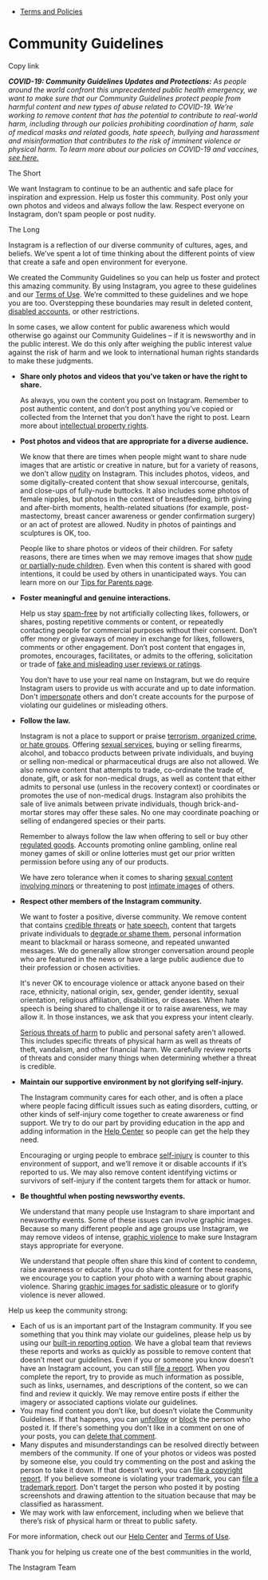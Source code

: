 *   [Terms and Policies](https://help.instagram.com/1417489251945243/?helpref=breadcrumb)

Community Guidelines
====================

Copy link

_**COVID-19: Community Guidelines Updates and Protections:** As people around the world confront this unprecedented public health emergency, we want to make sure that our Community Guidelines protect people from harmful content and new types of abuse related to COVID-19. We’re working to remove content that has the potential to contribute to real-world harm, including through our policies prohibiting coordination of harm, sale of medical masks and related goods, hate speech, bullying and harassment and misinformation that contributes to the risk of imminent violence or physical harm. To learn more about our policies on COVID-19 and vaccines, [see here.](https://help.instagram.com/697825587576762?helpref=faq_content)_

The Short

We want Instagram to continue to be an authentic and safe place for inspiration and expression. Help us foster this community. Post only your own photos and videos and always follow the law. Respect everyone on Instagram, don’t spam people or post nudity.

The Long

Instagram is a reflection of our diverse community of cultures, ages, and beliefs. We’ve spent a lot of time thinking about the different points of view that create a safe and open environment for everyone.

We created the Community Guidelines so you can help us foster and protect this amazing community. By using Instagram, you agree to these guidelines and our [Terms of Use](https://www.instagram.com/legal/terms). We’re committed to these guidelines and we hope you are too. Overstepping these boundaries may result in deleted content, [disabled accounts](https://help.instagram.com/366993040048856?helpref=faq_content), or other restrictions.

In some cases, we allow content for public awareness which would otherwise go against our Community Guidelines – if it is newsworthy and in the public interest. We do this only after weighing the public interest value against the risk of harm and we look to international human rights standards to make these judgments.

*   **Share only photos and videos that you’ve taken or have the right to share.**
    
    As always, you own the content you post on Instagram. Remember to post authentic content, and don’t post anything you’ve copied or collected from the Internet that you don’t have the right to post. Learn more about [intellectual property rights](https://help.instagram.com/126382350847838?helpref=faq_content).
    
*   **Post photos and videos that are appropriate for a diverse audience.**
    
    We know that there are times when people might want to share nude images that are artistic or creative in nature, but for a variety of reasons, we don’t allow [nudity](https://l.instagram.com/?u=https%3A%2F%2Fwww.facebook.com%2Fcommunitystandards%2Fadult_nudity_sexual_activity&e=AT09oJTyO9ZmXeSPlJH6ACaEV5g4uGFdp4ZGR5Vpsy0RDUM_0lCYeTuPhXVto2sYIznXplZEbIPKgZP9ULcJvxN7_73F8dVr0jZQ3JkQ9ExUXOO9zE-Ip3yghGPKQOxnDx2ccQ29GErgYh5e7D3t6LSdKNKxZUmsZEInOQ) on Instagram. This includes photos, videos, and some digitally-created content that show sexual intercourse, genitals, and close-ups of fully-nude buttocks. It also includes some photos of female nipples, but photos in the context of breastfeeding, birth giving and after-birth moments, health-related situations (for example, post-mastectomy, breast cancer awareness or gender confirmation surgery) or an act of protest are allowed. Nudity in photos of paintings and sculptures is OK, too.
    
    People like to share photos or videos of their children. For safety reasons, there are times when we may remove images that show [nude or partially-nude children](https://l.instagram.com/?u=https%3A%2F%2Fwww.facebook.com%2Fcommunitystandards%2Fchild_nudity_sexual_exploitation&e=AT09oJTyO9ZmXeSPlJH6ACaEV5g4uGFdp4ZGR5Vpsy0RDUM_0lCYeTuPhXVto2sYIznXplZEbIPKgZP9ULcJvxN7_73F8dVr0jZQ3JkQ9ExUXOO9zE-Ip3yghGPKQOxnDx2ccQ29GErgYh5e7D3t6LSdKNKxZUmsZEInOQ). Even when this content is shared with good intentions, it could be used by others in unanticipated ways. You can learn more on our [Tips for Parents page](https://help.instagram.com/154475974694511/?helpref=faq_content).
    
*   **Foster meaningful and genuine interactions.**
    
    Help us stay [spam-free](https://l.instagram.com/?u=https%3A%2F%2Fwww.facebook.com%2Fcommunitystandards%2Fspam&e=AT09oJTyO9ZmXeSPlJH6ACaEV5g4uGFdp4ZGR5Vpsy0RDUM_0lCYeTuPhXVto2sYIznXplZEbIPKgZP9ULcJvxN7_73F8dVr0jZQ3JkQ9ExUXOO9zE-Ip3yghGPKQOxnDx2ccQ29GErgYh5e7D3t6LSdKNKxZUmsZEInOQ) by not artificially collecting likes, followers, or shares, posting repetitive comments or content, or repeatedly contacting people for commercial purposes without their consent. Don’t offer money or giveaways of money in exchange for likes, followers, comments or other engagement. Don’t post content that engages in, promotes, encourages, facilitates, or admits to the offering, solicitation or trade of [fake and misleading user reviews or ratings](https://l.instagram.com/?u=https%3A%2F%2Fwww.facebook.com%2Fcommunitystandards%2Ffraud_deception&e=AT09oJTyO9ZmXeSPlJH6ACaEV5g4uGFdp4ZGR5Vpsy0RDUM_0lCYeTuPhXVto2sYIznXplZEbIPKgZP9ULcJvxN7_73F8dVr0jZQ3JkQ9ExUXOO9zE-Ip3yghGPKQOxnDx2ccQ29GErgYh5e7D3t6LSdKNKxZUmsZEInOQ).
    
    You don’t have to use your real name on Instagram, but we do require Instagram users to provide us with accurate and up to date information. Don't [impersonate](https://l.instagram.com/?u=https%3A%2F%2Fwww.facebook.com%2Fcommunitystandards%2Fmisrepresentation&e=AT09oJTyO9ZmXeSPlJH6ACaEV5g4uGFdp4ZGR5Vpsy0RDUM_0lCYeTuPhXVto2sYIznXplZEbIPKgZP9ULcJvxN7_73F8dVr0jZQ3JkQ9ExUXOO9zE-Ip3yghGPKQOxnDx2ccQ29GErgYh5e7D3t6LSdKNKxZUmsZEInOQ) others and don't create accounts for the purpose of violating our guidelines or misleading others.
    
*   **Follow the law.**
    
    Instagram is not a place to support or praise [terrorism, organized crime, or hate groups](https://l.instagram.com/?u=https%3A%2F%2Fwww.facebook.com%2Fcommunitystandards%2Fdangerous_individuals_organizations&e=AT09oJTyO9ZmXeSPlJH6ACaEV5g4uGFdp4ZGR5Vpsy0RDUM_0lCYeTuPhXVto2sYIznXplZEbIPKgZP9ULcJvxN7_73F8dVr0jZQ3JkQ9ExUXOO9zE-Ip3yghGPKQOxnDx2ccQ29GErgYh5e7D3t6LSdKNKxZUmsZEInOQ). Offering [sexual services](https://l.instagram.com/?u=https%3A%2F%2Fwww.facebook.com%2Fcommunitystandards%2Fsexual_solicitation&e=AT09oJTyO9ZmXeSPlJH6ACaEV5g4uGFdp4ZGR5Vpsy0RDUM_0lCYeTuPhXVto2sYIznXplZEbIPKgZP9ULcJvxN7_73F8dVr0jZQ3JkQ9ExUXOO9zE-Ip3yghGPKQOxnDx2ccQ29GErgYh5e7D3t6LSdKNKxZUmsZEInOQ), buying or selling firearms, alcohol, and tobacco products between private individuals, and buying or selling non-medical or pharmaceutical drugs are also not allowed. We also remove content that attempts to trade, co-ordinate the trade of, donate, gift, or ask for non-medical drugs, as well as content that either admits to personal use (unless in the recovery context) or coordinates or promotes the use of non-medical drugs. Instagram also prohibits the sale of live animals between private individuals, though brick-and-mortar stores may offer these sales. No one may coordinate poaching or selling of endangered species or their parts.
    
    Remember to always follow the law when offering to sell or buy other [regulated goods](https://l.instagram.com/?u=https%3A%2F%2Fwww.facebook.com%2Fcommunitystandards%2Fregulated_goods&e=AT09oJTyO9ZmXeSPlJH6ACaEV5g4uGFdp4ZGR5Vpsy0RDUM_0lCYeTuPhXVto2sYIznXplZEbIPKgZP9ULcJvxN7_73F8dVr0jZQ3JkQ9ExUXOO9zE-Ip3yghGPKQOxnDx2ccQ29GErgYh5e7D3t6LSdKNKxZUmsZEInOQ). Accounts promoting online gambling, online real money games of skill or online lotteries must get our prior written permission before using any of our products.
    
    We have zero tolerance when it comes to sharing [sexual content involving minors](https://l.instagram.com/?u=https%3A%2F%2Fwww.facebook.com%2Fcommunitystandards%2Fchild_nudity_sexual_exploitation&e=AT09oJTyO9ZmXeSPlJH6ACaEV5g4uGFdp4ZGR5Vpsy0RDUM_0lCYeTuPhXVto2sYIznXplZEbIPKgZP9ULcJvxN7_73F8dVr0jZQ3JkQ9ExUXOO9zE-Ip3yghGPKQOxnDx2ccQ29GErgYh5e7D3t6LSdKNKxZUmsZEInOQ) or threatening to post [intimate images](https://l.instagram.com/?u=https%3A%2F%2Fwww.facebook.com%2Fcommunitystandards%2Fsexual_exploitation_adults&e=AT09oJTyO9ZmXeSPlJH6ACaEV5g4uGFdp4ZGR5Vpsy0RDUM_0lCYeTuPhXVto2sYIznXplZEbIPKgZP9ULcJvxN7_73F8dVr0jZQ3JkQ9ExUXOO9zE-Ip3yghGPKQOxnDx2ccQ29GErgYh5e7D3t6LSdKNKxZUmsZEInOQ) of others.
    
*   **Respect other members of the Instagram community.**
    
    We want to foster a positive, diverse community. We remove content that contains [credible threats](https://l.instagram.com/?u=https%3A%2F%2Fwww.facebook.com%2Fcommunitystandards%2Fcredible_violence&e=AT09oJTyO9ZmXeSPlJH6ACaEV5g4uGFdp4ZGR5Vpsy0RDUM_0lCYeTuPhXVto2sYIznXplZEbIPKgZP9ULcJvxN7_73F8dVr0jZQ3JkQ9ExUXOO9zE-Ip3yghGPKQOxnDx2ccQ29GErgYh5e7D3t6LSdKNKxZUmsZEInOQ) or [hate speech](https://l.instagram.com/?u=https%3A%2F%2Fwww.facebook.com%2Fcommunitystandards%2Fhate_speech&e=AT09oJTyO9ZmXeSPlJH6ACaEV5g4uGFdp4ZGR5Vpsy0RDUM_0lCYeTuPhXVto2sYIznXplZEbIPKgZP9ULcJvxN7_73F8dVr0jZQ3JkQ9ExUXOO9zE-Ip3yghGPKQOxnDx2ccQ29GErgYh5e7D3t6LSdKNKxZUmsZEInOQ), content that targets private individuals to [degrade or shame them](https://l.instagram.com/?u=https%3A%2F%2Fwww.facebook.com%2Fcommunitystandards%2Fbullying&e=AT09oJTyO9ZmXeSPlJH6ACaEV5g4uGFdp4ZGR5Vpsy0RDUM_0lCYeTuPhXVto2sYIznXplZEbIPKgZP9ULcJvxN7_73F8dVr0jZQ3JkQ9ExUXOO9zE-Ip3yghGPKQOxnDx2ccQ29GErgYh5e7D3t6LSdKNKxZUmsZEInOQ), personal information meant to blackmail or harass someone, and repeated unwanted messages. We do generally allow stronger conversation around people who are featured in the news or have a large public audience due to their profession or chosen activities.
    
    It's never OK to encourage violence or attack anyone based on their race, ethnicity, national origin, sex, gender, gender identity, sexual orientation, religious affiliation, disabilities, or diseases. When hate speech is being shared to challenge it or to raise awareness, we may allow it. In those instances, we ask that you express your intent clearly.
    
    [Serious threats of harm](https://l.instagram.com/?u=https%3A%2F%2Fwww.facebook.com%2Fcommunitystandards%2Fcredible_violence&e=AT09oJTyO9ZmXeSPlJH6ACaEV5g4uGFdp4ZGR5Vpsy0RDUM_0lCYeTuPhXVto2sYIznXplZEbIPKgZP9ULcJvxN7_73F8dVr0jZQ3JkQ9ExUXOO9zE-Ip3yghGPKQOxnDx2ccQ29GErgYh5e7D3t6LSdKNKxZUmsZEInOQ) to public and personal safety aren't allowed. This includes specific threats of physical harm as well as threats of theft, vandalism, and other financial harm. We carefully review reports of threats and consider many things when determining whether a threat is credible.
    
*   **Maintain our supportive environment by not glorifying self-injury.**
    
    The Instagram community cares for each other, and is often a place where people facing difficult issues such as eating disorders, cutting, or other kinds of self-injury come together to create awareness or find support. We try to do our part by providing education in the app and adding information in the [Help Center](https://help.instagram.com/) so people can get the help they need.
    
    Encouraging or urging people to embrace [self-injury](https://l.instagram.com/?u=https%3A%2F%2Fwww.facebook.com%2Fcommunitystandards%2Fsuicide_self_injury_violence&e=AT09oJTyO9ZmXeSPlJH6ACaEV5g4uGFdp4ZGR5Vpsy0RDUM_0lCYeTuPhXVto2sYIznXplZEbIPKgZP9ULcJvxN7_73F8dVr0jZQ3JkQ9ExUXOO9zE-Ip3yghGPKQOxnDx2ccQ29GErgYh5e7D3t6LSdKNKxZUmsZEInOQ) is counter to this environment of support, and we’ll remove it or disable accounts if it’s reported to us. We may also remove content identifying victims or survivors of self-injury if the content targets them for attack or humor.
    
*   **Be thoughtful when posting newsworthy events.**
    
    We understand that many people use Instagram to share important and newsworthy events. Some of these issues can involve graphic images. Because so many different people and age groups use Instagram, we may remove videos of intense, [graphic violence](https://l.instagram.com/?u=https%3A%2F%2Fwww.facebook.com%2Fcommunitystandards%2Fgraphic_violence&e=AT09oJTyO9ZmXeSPlJH6ACaEV5g4uGFdp4ZGR5Vpsy0RDUM_0lCYeTuPhXVto2sYIznXplZEbIPKgZP9ULcJvxN7_73F8dVr0jZQ3JkQ9ExUXOO9zE-Ip3yghGPKQOxnDx2ccQ29GErgYh5e7D3t6LSdKNKxZUmsZEInOQ) to make sure Instagram stays appropriate for everyone.
    
    We understand that people often share this kind of content to condemn, raise awareness or educate. If you do share content for these reasons, we encourage you to caption your photo with a warning about graphic violence. Sharing [graphic images for sadistic pleasure](https://l.instagram.com/?u=https%3A%2F%2Fwww.facebook.com%2Fcommunitystandards%2Fcruel_insensitive&e=AT09oJTyO9ZmXeSPlJH6ACaEV5g4uGFdp4ZGR5Vpsy0RDUM_0lCYeTuPhXVto2sYIznXplZEbIPKgZP9ULcJvxN7_73F8dVr0jZQ3JkQ9ExUXOO9zE-Ip3yghGPKQOxnDx2ccQ29GErgYh5e7D3t6LSdKNKxZUmsZEInOQ) or to glorify violence is never allowed.
    

Help us keep the community strong:

*   Each of us is an important part of the Instagram community. If you see something that you think may violate our guidelines, please help us by using our [built-in reporting option](https://help.instagram.com/165828726894770?helpref=faq_content). We have a global team that reviews these reports and works as quickly as possible to remove content that doesn’t meet our guidelines. Even if you or someone you know doesn’t have an Instagram account, you can still [file a report](https://help.instagram.com/contact/383679321740945). When you complete the report, try to provide as much information as possible, such as links, usernames, and descriptions of the content, so we can find and review it quickly. We may remove entire posts if either the imagery or associated captions violate our guidelines.
*   You may find content you don’t like, but doesn’t violate the Community Guidelines. If that happens, you can [unfollow](https://help.instagram.com/286340048138725?helpref=faq_content) or [block](https://help.instagram.com/426700567389543/?helpref=faq_content) the person who posted it. If there's something you don't like in a comment on one of your posts, you can [delete that comment](https://help.instagram.com/289098941190483?helpref=faq_content).
*   Many disputes and misunderstandings can be resolved directly between members of the community. If one of your photos or videos was posted by someone else, you could try commenting on the post and asking the person to take it down. If that doesn’t work, you can [file a copyright report](https://help.instagram.com/126382350847838?helpref=faq_content). If you believe someone is violating your trademark, you can [file a trademark report](https://help.instagram.com/222826637847963?helpref=faq_content). Don't target the person who posted it by posting screenshots and drawing attention to the situation because that may be classified as harassment.
*   We may work with law enforcement, including when we believe that there’s risk of physical harm or threat to public safety.

For more information, check out our [Help Center](https://help.instagram.com/) and [Terms of Use](https://l.instagram.com/?u=http%3A%2F%2Finstagram.com%2Flegal%2Fterms%2F%23&e=AT09oJTyO9ZmXeSPlJH6ACaEV5g4uGFdp4ZGR5Vpsy0RDUM_0lCYeTuPhXVto2sYIznXplZEbIPKgZP9ULcJvxN7_73F8dVr0jZQ3JkQ9ExUXOO9zE-Ip3yghGPKQOxnDx2ccQ29GErgYh5e7D3t6LSdKNKxZUmsZEInOQ).

Thank you for helping us create one of the best communities in the world,

The Instagram Team